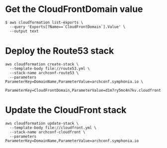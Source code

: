 # Get the CloudFrontDomain value

```
$ aws cloudformation list-exports \
  --query 'Exports[?Name==`CloudFrontDomain`].Value' \
  --output text
```

# Deploy the Route53 stack

```
aws cloudformation create-stack \
  --template-body file://route53.yml \
  --stack-name archconf-route53 \
  --parameters ParameterKey=DomainName,ParameterValue=archconf.symphonia.io \
               ParameterKey=CloudFrontDomain,ParameterValue=d1m7ry5mc4n7kv.cloudfront.net
```

# Update the CloudFront stack

```
aws cloudformation update-stack \
  --template-body file://cloudfront.yml \
  --stack-name archconf-cloudfront \
  --parameters ParameterKey=DomainName,ParameterValue=archconf.symphonia.io
```
